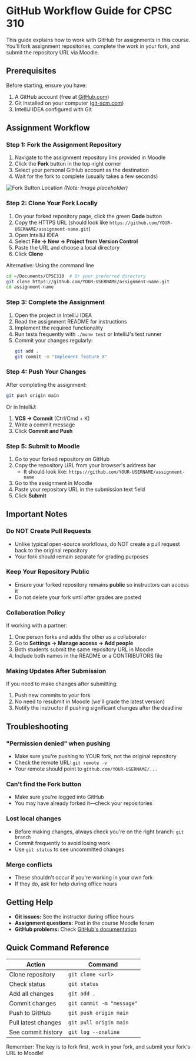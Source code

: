 # GitHub Workflow Guide for CPSC 310

This guide explains how to work with GitHub for assignments in this course. You'll fork assignment repositories, complete the work in your fork, and submit the repository URL via Moodle.

## Prerequisites

Before starting, ensure you have:
1. A GitHub account (free at [GitHub.com](https://github.com))
2. Git installed on your computer ([git-scm.com](https://git-scm.com))
3. IntelliJ IDEA configured with Git

## Assignment Workflow

### Step 1: Fork the Assignment Repository

1. Navigate to the assignment repository link provided in Moodle
2. Click the **Fork** button in the top-right corner
3. Select your personal GitHub account as the destination
4. Wait for the fork to complete (usually takes a few seconds)

![Fork Button Location](images/fork-button.png) *(Note: Image placeholder)*

### Step 2: Clone Your Fork Locally

1. On your forked repository page, click the green **Code** button
2. Copy the HTTPS URL (should look like `https://github.com/YOUR-USERNAME/assignment-name.git`)
3. Open IntelliJ IDEA
4. Select **File → New → Project from Version Control**
5. Paste the URL and choose a local directory
6. Click **Clone**

Alternative: Using the command line
```bash
cd ~/Documents/CPSC310  # Or your preferred directory
git clone https://github.com/YOUR-USERNAME/assignment-name.git
cd assignment-name
```

### Step 3: Complete the Assignment

1. Open the project in IntelliJ IDEA
2. Read the assignment README for instructions
3. Implement the required functionality
4. Run tests frequently with `./mvnw test` or IntelliJ's test runner
5. Commit your changes regularly:
   ```bash
   git add .
   git commit -m "Implement feature X"
   ```

### Step 4: Push Your Changes

After completing the assignment:

```bash
git push origin main
```

Or in IntelliJ:
1. **VCS → Commit** (Ctrl/Cmd + K)
2. Write a commit message
3. Click **Commit and Push**

### Step 5: Submit to Moodle

1. Go to your forked repository on GitHub
2. Copy the repository URL from your browser's address bar
   - It should look like: `https://github.com/YOUR-USERNAME/assignment-name`
3. Go to the assignment in Moodle
4. Paste your repository URL in the submission text field
5. Click **Submit**

## Important Notes

### Do NOT Create Pull Requests
- Unlike typical open-source workflows, do NOT create a pull request back to the original repository
- Your fork should remain separate for grading purposes

### Keep Your Repository Public
- Ensure your forked repository remains **public** so instructors can access it
- Do not delete your fork until after grades are posted

### Collaboration Policy
If working with a partner:
1. One person forks and adds the other as a collaborator
2. Go to **Settings → Manage access → Add people**
3. Both students submit the same repository URL in Moodle
4. Include both names in the README or a CONTRIBUTORS file

### Making Updates After Submission
If you need to make changes after submitting:
1. Push new commits to your fork
2. No need to resubmit in Moodle (we'll grade the latest version)
3. Notify the instructor if pushing significant changes after the deadline

## Troubleshooting

### "Permission denied" when pushing
- Make sure you're pushing to YOUR fork, not the original repository
- Check the remote URL: `git remote -v`
- Your remote should point to `github.com/YOUR-USERNAME/...`

### Can't find the Fork button
- Make sure you're logged into GitHub
- You may have already forked it—check your repositories

### Lost local changes
- Before making changes, always check you're on the right branch: `git branch`
- Commit frequently to avoid losing work
- Use `git status` to see uncommitted changes

### Merge conflicts
- These shouldn't occur if you're working in your own fork
- If they do, ask for help during office hours

## Getting Help

- **Git issues:** See the instructor during office hours
- **Assignment questions:** Post in the course Moodle forum
- **GitHub problems:** Check [GitHub's documentation](https://docs.github.com)

## Quick Command Reference

| Action              | Command                   |
|---------------------|---------------------------|
| Clone repository    | `git clone <url>`         |
| Check status        | `git status`              |
| Add all changes     | `git add .`               |
| Commit changes      | `git commit -m "message"` |
| Push to GitHub      | `git push origin main`    |
| Pull latest changes | `git pull origin main`    |
| See commit history  | `git log --oneline`       |

Remember: The key is to fork first, work in your fork, and submit your fork's URL to Moodle!